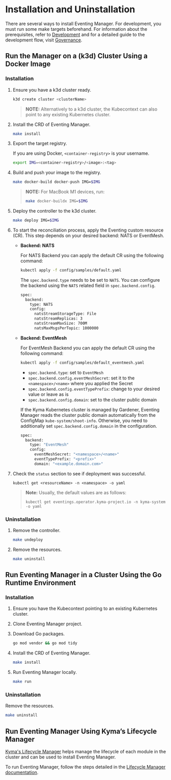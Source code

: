 # Installation and Uninstallation

There are several ways to install Eventing Manager.
For development, you must run some make targets beforehand.
For information about the prerequisites, refer to [Development](./development.md) and for a detailed guide to the development flow, visit [Governance](./governance.md).

## Run the Manager on a (k3d) Cluster Using a Docker Image

### Installation

1. Ensure you have a k3d cluster ready.

   ```sh
   k3d create cluster <clusterName>
   ```

    > **NOTE:** Alternatively to a k3d cluster, the Kubecontext can also point to any existing Kubernetes cluster.

2. Install the CRD of Eventing Manager.

   ```sh
   make install
   ```

3. Export the target registry.

   If you are using Docker, `<container-registry>` is your username.

      ```sh
      export IMG=<container-registry>/<image>:<tag>
      ```

4. Build and push your image to the registry.

   ```sh
   make docker-build docker-push IMG=$IMG
   ```

   > **NOTE:** For MacBook M1 devices, run:
   >
   >   ```sh
   >   make docker-buildx IMG=$IMG
   >   ```

5. Deploy the controller to the k3d cluster.

   ```sh
   make deploy IMG=$IMG
   ```

6. To start the reconciliation process, apply the Eventing custom resource (CR).
This step depends on your desired backend: NATS or EventMesh.

    - **Backend: NATS**

      For NATS Backend you can apply the default CR using the following command:  

      ```sh
      kubectl apply -f config/samples/default.yaml
      ```

      The `spec.backend.type` needs to be set to `NATS`. You can configure the backend using the `NATS` related field in `spec.backend.config`.

      ```sh
      spec:
        backend:
          type: NATS
          config:
            natsStreamStorageType: File
            natsStreamReplicas: 3
            natsStreamMaxSize: 700M
            natsMaxMsgsPerTopic: 1000000
      ```

    - **Backend: EventMesh**

      For EventMesh Backend you can apply the default CR using the following command:

      ```sh
      kubectl apply -f config/samples/default_eventmesh.yaml
      ```

      - `spec.backend.type`: set to `EventMesh`
      - `spec.backend.config.eventMeshSecret`: set it to the `<namespace>/<name>` where you applied the Secret
      - `spec.backend.config.eventTypePrefix`: change to your desired value or leave as is
      - `spec.backend.config.domain`: set to the cluster public domain

      If the Kyma Kubernetes cluster is managed by Gardener, Eventing Manager reads the cluster public domain automatically from the ConfigMap `kube-system/shoot-info`.
      Otherwise, you need to additionally set `spec.backend.config.domain` in the configuration.

      ```sh
      spec:
        backend:
          type: "EventMesh"
          config:
            eventMeshSecret: "<namespace>/<name>"
            eventTypePrefix: "<prefix>"
            domain: "<example.domain.com>"
      ```

7. Check the `status` section to see if deployment was successful.

   ```shell
   kubectl get <resourceName> -n <namespace> -o yaml
   ```

   >**Note:** Usually, the default values are as follows:
   >
   >  ```shell
   >  kubectl get eventings.operator.kyma-project.io -n kyma-system -o yaml
   >  ```

### Uninstallation

1. Remove the controller.

   ```sh
   make undeploy
   ```

2. Remove the resources.

   ```sh
   make uninstall
   ```

## Run Eventing Manager in a Cluster Using the Go Runtime Environment

### Installation

1. Ensure you have the Kubecontext pointing to an existing Kubernetes cluster.

2. Clone Eventing Manager project.

3. Download Go packages.

   ```sh
   go mod vendor && go mod tidy
   ```

4. Install the CRD of Eventing Manager.

   ```sh
   make install
   ```

5. Run Eventing Manager locally.

   ```sh
   make run
   ```

### Uninstallation

Remove the resources.

   ```sh
   make uninstall
   ```

## Run Eventing Manager Using Kyma’s Lifecycle Manager

[Kyma's Lifecycle Manager](https://github.com/kyma-project/lifecycle-manager) helps manage the lifecycle of each module in the cluster and can be used to install Eventing Manager.

To run Eventing Manager, follow the steps detailed in the [Lifecycle Manager documentation](https://github.com/kyma-project/lifecycle-manager/tree/main/docs).
